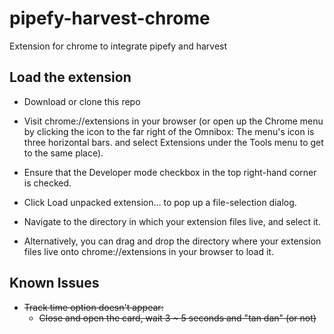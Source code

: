 # pipefy-harvest-chrome
Extension for chrome to integrate pipefy and harvest

## Load the extension ##

* Download or clone this repo

* Visit chrome://extensions in your browser (or open up the Chrome menu by clicking the icon to the far right of the Omnibox:  The menu's icon is three horizontal bars. and select Extensions under the Tools menu to get to the same place).

* Ensure that the Developer mode checkbox in the top right-hand corner is checked.

* Click Load unpacked extension… to pop up a file-selection dialog.

* Navigate to the directory in which your extension files live, and select it.

* Alternatively, you can drag and drop the directory where your extension files live onto chrome://extensions in your browser to load it.

## Known Issues ##

* ~~Track time option doesn't appear:~~
   * ~~Close and open the card, wait 3 ~ 5 seconds and "tan dan" (or not)~~
